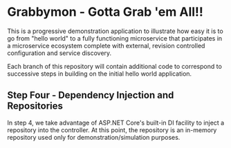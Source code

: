 # Grabbymon - Gotta Grab 'em All!!

This is a progressive demonstration application to illustrate how easy it is to go from "hello world" to a fully functioning microservice
that participates in a microservice ecosystem complete with external, revision controlled configuration and service discovery.

Each branch of this repository will contain additional code to correspond to successive steps in building on the initial hello world
application.

## Step Four - Dependency Injection and Repositories

In step 4, we take advantage of ASP.NET Core's built-in DI facility to inject a repository into the controller. At this point, the repository is an in-memory repository used only for demonstration/simulation purposes.
